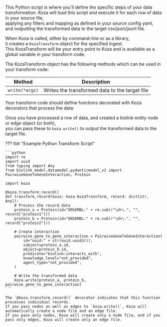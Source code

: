 This Python script is where you'll define the specific steps of your data transformation.
Koza will load this script and execute it for each row of data in your source file,  
applying any filters and mapping as defined in your source config yaml,  
and outputting the transformed data to the target csv/json/jsonl file.

When Koza is called, either by command-line or as a library,  
it creates a `KozaTransform` object for the specified ingest.  
This KozaTransform will be your entry point to Koza and is available as a global variable in your transform code.

The KozaTransform object has the following methods which can be used in your transform code:

| Method              | Description                                       |
| ------------------- | ------------------------------------------------- |
| `write(*args)`      | Writes the transformed data to the target file    |

Your transform code should define functions decorated with Koza decorators that process the data:

Once you have processed a row of data, and created a biolink entity node or edge object (or both),  
you can pass these to `koza.write()` to output the transformed data to the target file.

??? tldr "Example Python Transform Script"

    ```python
    import re
    import uuid
    from typing import Any
    from biolink_model.datamodel.pydanticmodel_v2 import PairwiseGeneToGeneInteraction, Protein

    import koza

    @koza.transform_record()
    def transform_record(koza: koza.KozaTransform, record: dict[str, Any]):
        # Process the record data
        protein_a = Protein(id="ENSEMBL:" + re.sub(r"\d+\.", "", record["protein1"]))
        protein_b = Protein(id="ENSEMBL:" + re.sub(r"\d+\.", "", record["protein2"]))

        # Create interaction
        pairwise_gene_to_gene_interaction = PairwiseGeneToGeneInteraction(
            id="uuid:" + str(uuid.uuid1()),
            subject=protein_a.id,
            object=protein_b.id,
            predicate="biolink:interacts_with",
            knowledge_level="not_provided",
            agent_type="not_provided",
        )

        # Write the transformed data
        koza.write(protein_a, protein_b, pairwise_gene_to_gene_interaction)
    ```

    The `@koza.transform_record()` decorator indicates that this function processes individual records.
    If you pass nodes as well as edges to `koza.write()`, Koza will automatically create a node file and an edge file.
    If you pass only nodes, Koza will create only a node file, and if you pass only edges, Koza will create only an edge file.
